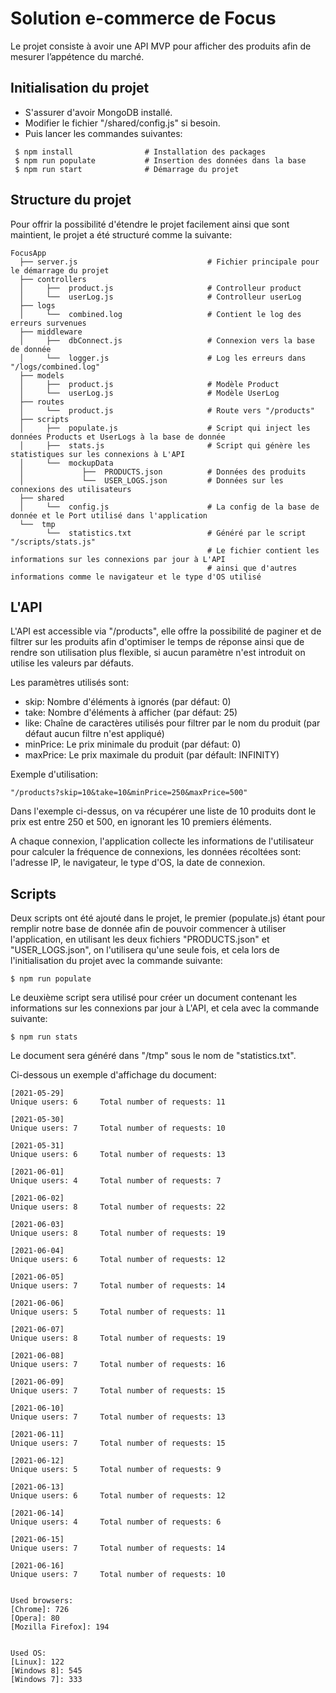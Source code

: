 # Solution e-commerce de Focus

Le projet consiste à avoir une API MVP pour afficher des produits afin de mesurer l’appétence du marché.

## Initialisation du projet

* S'assurer d'avoir MongoDB installé.
* Modifier le fichier "/shared/config.js" si besoin.
* Puis lancer les commandes suivantes:
```
 $ npm install                # Installation des packages
 $ npm run populate           # Insertion des données dans la base
 $ npm run start              # Démarrage du projet
```

## Structure du projet

Pour offrir la possibilité d'étendre le projet facilement ainsi que sont maintient, le projet a été structuré comme la suivante:

```
FocusApp
  ├── server.js                             # Fichier principale pour le démarrage du projet
  ├── controllers
  │     ├──  product.js                     # Controlleur product
  │     └──  userLog.js                     # Controlleur userLog
  ├── logs             
  │     └──  combined.log                   # Contient le log des erreurs survenues
  ├── middleware
  │     ├──  dbConnect.js                   # Connexion vers la base de donnée
  │     └──  logger.js                      # Log les erreurs dans "/logs/combined.log" 
  ├── models
  │     ├──  product.js                     # Modèle Product
  │     └──  userLog.js                     # Modèle UserLog
  ├── routes
  │     └──  product.js                     # Route vers "/products"
  ├── scripts
  │     ├──  populate.js                    # Script qui inject les données Products et UserLogs à la base de donnée
  │     ├──  stats.js                       # Script qui génère les statistiques sur les connexions à L'API
  │     └──  mockupData
  │             ├──  PRODUCTS.json          # Données des produits 
  │             └──  USER_LOGS.json         # Données sur les connexions des utilisateurs       
  ├── shared
  │     └──  config.js                      # La config de la base de donnée et le Port utilisé dans l'application
  └──  tmp                           
        └──  statistics.txt                 # Généré par le script "/scripts/stats.js"
                                            # Le fichier contient les informations sur les connexions par jour à L'API
                                            # ainsi que d'autres informations comme le navigateur et le type d'OS utilisé

```

## L'API

L'API est accessible via "/products", elle offre la possibilité de paginer et de filtrer sur les produits afin d'optimiser le temps de réponse ainsi que de rendre son utilisation plus flexible, si aucun paramètre n'est introduit on utilise les valeurs par défauts.

Les paramètres utilisés sont:
* skip: Nombre d'éléments à ignorés (par défaut: 0)
* take: Nombre d'éléments à afficher (par défaut: 25)
* like: Chaîne de caractères utilisés pour filtrer par le nom du produit (par défaut aucun filtre n'est appliqué)
* minPrice: Le prix minimale du produit (par défaut: 0)
* maxPrice: Le prix maximale du produit (par défault: INFINITY)

Exemple d'utilisation:
```
"/products?skip=10&take=10&minPrice=250&maxPrice=500"
```
Dans l'exemple ci-dessus, on va récupérer une liste de 10 produits dont le prix est entre 250 et 500, en ignorant les 10 premiers éléments.

A chaque connexion, l'application collecte les informations de l'utilisateur pour calculer la fréquence de connexions, les données récoltées sont: l'adresse IP, le navigateur, le type d'OS, la date de connexion.

## Scripts

Deux scripts ont été ajouté dans le projet, le premier (populate.js) étant pour remplir notre base de donnée afin de pouvoir commencer à utiliser l'application, en utilisant les deux fichiers "PRODUCTS.json" et "USER_LOGS.json", on l'utilisera qu'une seule fois, et cela lors de l'initialisation du projet avec la commande suivante:

```
$ npm run populate
```

Le deuxième script sera utilisé pour créer un document contenant les informations sur les connexions par jour à L'API, et cela avec la commande suivante:

```
$ npm run stats
```

Le document sera généré dans "/tmp" sous le nom de "statistics.txt".

Ci-dessous un exemple d'affichage du document:

```
[2021-05-29]
Unique users: 6		Total number of requests: 11

[2021-05-30]
Unique users: 7		Total number of requests: 10

[2021-05-31]
Unique users: 6		Total number of requests: 13

[2021-06-01]
Unique users: 4		Total number of requests: 7

[2021-06-02]
Unique users: 8		Total number of requests: 22

[2021-06-03]
Unique users: 8		Total number of requests: 19

[2021-06-04]
Unique users: 6		Total number of requests: 12

[2021-06-05]
Unique users: 7		Total number of requests: 14

[2021-06-06]
Unique users: 5		Total number of requests: 11

[2021-06-07]
Unique users: 8		Total number of requests: 19

[2021-06-08]
Unique users: 7		Total number of requests: 16

[2021-06-09]
Unique users: 7		Total number of requests: 15

[2021-06-10]
Unique users: 7		Total number of requests: 13

[2021-06-11]
Unique users: 7		Total number of requests: 15

[2021-06-12]
Unique users: 5		Total number of requests: 9

[2021-06-13]
Unique users: 6		Total number of requests: 12

[2021-06-14]
Unique users: 4		Total number of requests: 6

[2021-06-15]
Unique users: 7		Total number of requests: 14

[2021-06-16]
Unique users: 7		Total number of requests: 10


Used browsers:
[Chrome]: 726
[Opera]: 80
[Mozilla Firefox]: 194


Used OS:
[Linux]: 122
[Windows 8]: 545
[Windows 7]: 333
```
